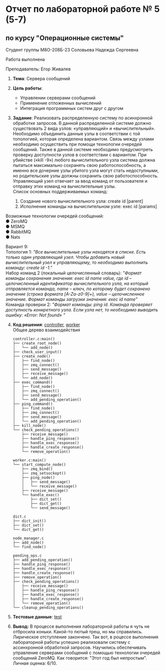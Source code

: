 # Отчет по лабораторной работе № 5 (5-7)
## по курсу "Операционные системы"

Студент группы М8О-208Б-23 Соловьева Надежда Сергеевна

Работа выполнена 

Преподаватель: Егор Живалев

1. **Тема**: Сервера сообщений      
2. **Цель работы**:  
   - Управлении серверами сообщений      
   - Применение отложенных вычислений   
   - Интеграция программных систем друг с другом   
   
3. **Задание**:  Реализовать распределенную систему по асинхронной обработке запросов. В данной распределенной системе должно существовать 2 вида узлов: «управляющий» и «вычислительный». Необходимо объединить данные узлы в соответствии с той топологией, которая определена вариантом. Связь между узлами необходимо осуществить при помощи технологии очередей сообщений. Также в данной системе необходимо предусмотреть проверку доступности узлов в соответствии с вариантом. При убийстве («kill -9») любого вычислительного узла система должна пытаться максимально сохранять свою работоспособность, а именно все дочерние узлы убитого узла могут стать недоступными, но родительские узлы должны сохранить свою работоспособность.  
Управляющий узел отвечает за ввод команд от пользователя и отправку этих команд на вычислительные узлы.   
Список основных поддерживаемых команд:  
    1.  Создание нового вычислительного узла: create id [parent]  
    2. Исполнение команды на вычислительном узле: exec id [params]  

Возможные технологии очередей сообщений:  
    ● ZeroMQ  
    ● MSMQ  
    ● RabbitMQ  
    ● Nats  

   Вариант 9:   
   Топология 1: *"Все вычислительные узлы находятся в списке. Есть только один управляющий узел. Чтобы добавить новый вычислительный узел к управляющему, то необходимо выполнить команду: create id -1."*  
   Набор команд 2 (локальный целочисленный словарь): *"Формат команды сохранения значения: exec id name value, где id – целочисленный идентификатор вычислительного узла, на который отправляется команда, name – ключ, по которому будет сохранено значение (строка формата [A-Za-z0-9]+), value – целочисленное значение. Формат команды загрузки значения: exec id name"*   
   Команда проверки 2: *"Формат команды: ping id. Команда проверяет доступность конкретного узла. Если узла нет, то необходимо выводить ошибку: «Error: Not found» "*  
   

4. **Код решения**: [controller](controller.c), [worker](worker.c)   
    Общее дерево взаимодействия  
    ```
    controller.c:main()
    ├── create_root_node()
    │   └── add_node()
    ├── check_user_input()
    ├── create_node()
    │   ├── find_node()
    │   ├── zmq_connect()
    │   ├── send_message()
    │   ├── receive_message()
    │   └── add_node()
    ├── exec_command()
    │   ├── find_node()
    │   ├── zmq_connect()
    │   ├── send_message()
    │   └── add_pending_operation()
    ├── ping_command()
    │   ├── find_node()
    │   ├── zmq_connect()
    │   ├── send_message()
    │   └── add_pending_operation()
    ├── kill_node()
    └── check_pending_operations()
        ├── receive_message()
        ├── handle_ping_response()
        ├── handle_exec_response()
        ├── handle_create_response()
        └── remove_operation()

    worker.c:main()
    └── start_compute_node()
        ├── zmq_bind()
        ├── zmq_setsockopt()
        ├── ping_node()
        │   ├── send_message()
        │   └── receive_message()
        ├── receive_message()
        └── handle_exec()
            ├── dict_set()
            ├── dict_get()
            └── send_message()

    dict.c
    ├── dict_init()
    ├── dict_set()
    └── dict_get()

    node_manager.c
    ├── add_node()
    └── find_node()

    pending_ops.c
    ├── add_pending_operation()
    ├── handle_ping_response()
    ├── handle_exec_response()
    ├── handle_create_response()
    ├── remove_operation()
    ├── check_pending_operations()
    │   ├── receive_message()
    │   ├── handle_ping_response()
    │   ├── handle_exec_response()
    │   ├── handle_create_response()
    │   └── remove_operation()
    └── cleanup_pending_operations()
    ```

5. **Тестовые данные**: [test](tests/test5_controller.cpp)  
6. **Вывод:** В процессе выполнения лабораторной работы я чуть не отбросила коньки. Какой-то лютый треш, но мы справились. Лирическое отступление закончено. Так вот, в роцессе выполнения лабораторной работы успешно реализовали систему с ассинхронной обработкой запросов. Научились обеспечивать управление серверами сообщений с помощью технологии очередей сообщений ZeroMQ. Как говорится: "Этот год был непростым". Личная оценка: 6/10.